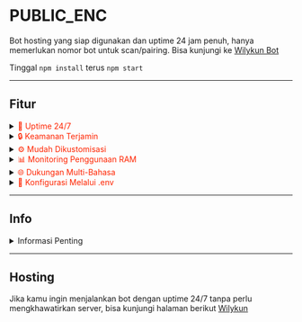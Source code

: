 # PUBLIC_ENC

Bot hosting yang siap digunakan dan uptime 24 jam penuh, hanya memerlukan nomor bot untuk scan/pairing. Bisa kunjungi ke [Wilykun Bot](https://www.Wilykun.net)

Tinggal `npm install` terus `npm start`

---

## Fitur

<details>
  <summary><span style="animation: color-change 2s infinite;">🚀 Uptime 24/7</span></summary>
  <div style="padding: 10px; border: 1px solid #ddd; border-radius: 5px;">
    <img src="https://via.placeholder.com/150" alt="Uptime 24/7">
    <p>Bot akan tetap online sepanjang waktu tanpa henti.</p>
  </div>
</details>

<details>
  <summary><span style="animation: color-change 2s infinite;">🔒 Keamanan Terjamin</span></summary>
  <div style="padding: 10px; border: 1px solid #ddd; border-radius: 5px;">
    <img src="https://via.placeholder.com/150" alt="Keamanan Terjamin">
    <p>Data dan informasi Anda aman dengan enkripsi tingkat tinggi.</p>
  </div>
</details>

<details>
  <summary><span style="animation: color-change 2s infinite;">⚙️ Mudah Dikustomisasi</span></summary>
  <div style="padding: 10px; border: 1px solid #ddd; border-radius: 5px;">
    <img src="https://via.placeholder.com/150" alt="Mudah Dikustomisasi">
    <p>Sesuaikan bot sesuai kebutuhan Anda dengan konfigurasi yang fleksibel.</p>
  </div>
</details>

<details>
  <summary><span style="animation: color-change 2s infinite;">📊 Monitoring Penggunaan RAM</span></summary>
  <div style="padding: 10px; border: 1px solid #ddd; border-radius: 5px;">
    <img src="https://via.placeholder.com/150" alt="Monitoring Penggunaan RAM">
    <p>Pantau penggunaan RAM secara real-time untuk performa optimal.</p>
  </div>
</details>

<details>
  <summary><span style="animation: color-change 2s infinite;">🌐 Dukungan Multi-Bahasa</span></summary>
  <div style="padding: 10px; border: 1px solid #ddd; border-radius: 5px;">
    <img src="https://via.placeholder.com/150" alt="Dukungan Multi-Bahasa">
    <p>Bot mendukung berbagai bahasa untuk kemudahan penggunaan.</p>
  </div>
</details>

<details>
  <summary><span style="animation: color-change 2s infinite;">🔧 Konfigurasi Melalui .env</span></summary>
  <div style="padding: 10px; border: 1px solid #ddd; border-radius: 5px;">
    <img src="https://via.placeholder.com/150" alt="Konfigurasi Melalui .env">
    <p>Semua pengaturan bot dapat dikonfigurasi melalui file `.env` untuk kemudahan dan fleksibilitas.</p>
  </div>
</details>

---

## Info

<details>
  <summary>Informasi Penting</summary>
  <div style="padding: 10px; border: 1px solid #ddd; border-radius: 5px;">
    Tidak disarankan untuk digunakan secara publik, karena seiring berjalannya waktu penggunaan RAM semakin besar.

    Untuk mengurangi penggunaan RAM bisa dimatikan write store di `.env`
  </div>
</details>

---

## Hosting

Jika kamu ingin menjalankan bot dengan uptime 24/7 tanpa perlu mengkhawatirkan server, bisa kunjungi halaman berikut [Wilykun](https://Wilykun.net)

<style>
@keyframes color-change {
  0% { color: red; }
  25% { color: orange; }
  50% { color: yellow; }
  75% { color: green; }
  100% { color: blue; }
}
</style>
